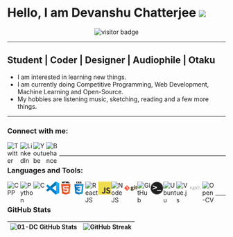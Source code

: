 # Hello, I am Devanshu Chatterjee   <img src="https://c.tenor.com/nebZyl8oN7IAAAAi/wave-hello.gif" width="45px">
<p align="center">
<img width="120px" src="https://visitor-badge.glitch.me/badge?page_id=01-dc.01-dc&left_color=red" alt="visitor badge"/>
</p>

---

## Student | Coder | Designer | Audiophile | Otaku

- I am interested in learning new things.
- I am currently doing Competitive Programming, Web Development, Machine Learning and Open-Source.
- My hobbies are listening music, sketching, reading and a few more things.

---

### Connect with me:

[<img align="left" alt="Twitter" width="30px" src="https://img.icons8.com/ios-filled/50/ffffff/twitter--v1.png" />](https://twitter.com/4190_DC)
[<img align="left" alt="LinkedIn" width="30px" src="https://img.icons8.com/ios-filled/50/ffffff/linkedin.png" />](https://www.linkedin.com/in/devanshu-chatterjee-517645200/)
[<img align="left" alt="Youtube" width="30px" src="https://img.icons8.com/ios-filled/50/ffffff/youtube-play.png" />](https://www.youtube.com/channel/UCD8FKrIz6Ye_w_ihtEulCKg)
[<img align="left" alt="Behance" width="30px" src="https://img.icons8.com/ios-filled/50/ffffff/behance.png" />](https://www.behance.net/dc4190)

</br>

---

### Languages and Tools:

<img align="left" alt="CPP" width="30px" src="https://img.icons8.com/color/48/000000/c-plus-plus-logo.png" />
<img align="left" alt="Python" width="30px" src="https://img.icons8.com/color/48/000000/python--v1.png" />
<img align="left" alt="C" width="30px" src="https://img.icons8.com/color/48/000000/c-programming.png" />
<img align="left" alt="Visual Studio Code" width="30px" src="https://raw.githubusercontent.com/github/explore/80688e429a7d4ef2fca1e82350fe8e3517d3494d/topics/visual-studio-code/visual-studio-code.png" />

<img align="left" alt="HTML5" width="30px" src="https://raw.githubusercontent.com/github/explore/80688e429a7d4ef2fca1e82350fe8e3517d3494d/topics/html/html.png" />
<img align="left" alt="CSS3" width="30px" src="https://raw.githubusercontent.com/github/explore/80688e429a7d4ef2fca1e82350fe8e3517d3494d/topics/css/css.png" />
<img align="left" alt="ReactJS" width="30px" src="https://img.icons8.com/officel/80/000000/react.png" />
<img align="left" alt="JavaScript" width="30px" src="https://raw.githubusercontent.com/github/explore/80688e429a7d4ef2fca1e82350fe8e3517d3494d/topics/javascript/javascript.png" />
<img align="left" alt="NodeJS" width="30px" src="https://img.icons8.com/fluency/48/000000/node-js.png" />
<img align="left" alt="Git" width="30px" src="https://raw.githubusercontent.com/github/explore/80688e429a7d4ef2fca1e82350fe8e3517d3494d/topics/git/git.png" />
<img align="left" alt="GitHub" width="30px" src="https://img.icons8.com/windows/32/ffffff/github.png" />
<img align="left" alt="Terminal" width="30px" src="https://raw.githubusercontent.com/github/explore/80688e429a7d4ef2fca1e82350fe8e3517d3494d/topics/terminal/terminal.png" />
<img align="left" alt="Ubuntu" width="30px" src="https://img.icons8.com/color/48/000000/ubuntu--v1.png" />
<img align="left" alt="Vue.js" width="30px" src="https://img.icons8.com/color/48/000000/vue-js.png" />
<img align="left" alt="Open-CV" width="30px" src="https://raw.githubusercontent.com/github/explore/28b02bbc9ad9f7a503c43775aebeb515dc2da5fc/topics/nextjs/nextjs.png" />
<img align="left" alt="Open-CV" width="30px" src="https://img.icons8.com/fluency/144/000000/opencv.png" />

</br>

---

### GitHub Stats

| ![01-DC GitHub Stats](https://01-dc.vercel.app/api?username=01-dc&show_icons=true&hide_border=true&count_private=true&theme=radical) | ![GitHub Streak](http://github-readme-streak-stats.herokuapp.com?user=01-dc&theme=dark&hide_border=true&date_format=j%2Fn%5B%2FY%5D) |
|--|--|
